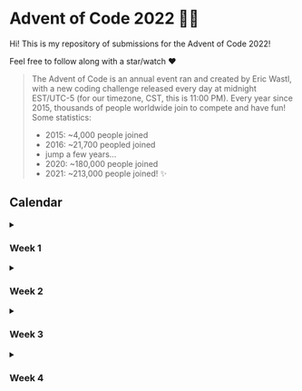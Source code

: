 # Advent of Code 2022 🎄🎅
Hi! This is my repository of submissions for the Advent of Code 2022!

Feel free to follow along with a star/watch ❤️

> The Advent of Code is an annual event ran and created by Eric Wastl, with a new coding challenge released every day at midnight EST/UTC-5 (for our timezone, CST, this is 11:00 PM). Every year since 2015, thousands of people worldwide join to compete and have fun! Some statistics:
>  - 2015: ~4,000 people joined
>  - 2016: ~21,700 peopled joined
>  - jump a few years...
>  - 2020: ~180,000 people joined
>  - 2021: ~213,000 people joined! ✨

## Calendar
<details>
<summary><h3>Week 1</h3></summary>

 - [x] Day 1 [`days/day1`](./days/day1)
 - [ ] Day 2
 - [ ] Day 3
 - [ ] Day 4
 - [ ] Day 5
 - [ ] Day 6
 - [ ] Day 7
</details>

<details>
<summary><h3>Week 2</h3></summary>

 - [ ] Day 8
 - [ ] Day 9
 - [ ] Day 10
 - [ ] Day 11
 - [ ] Day 12
 - [ ] Day 13
 - [ ] Day 14
</details>

<details>
<summary><h3>Week 3</h3></summary>

 - [ ] Day 15
 - [ ] Day 16
 - [ ] Day 17
 - [ ] Day 18
 - [ ] Day 19
 - [ ] Day 20
 - [ ] Day 21
</details>

<details>
<summary><h3>Week 4</h3></summary>

 - [ ] Day 22
 - [ ] Day 23
 - [ ] Day 24
 - [ ] Day 25
</details>
